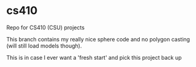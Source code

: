 # cs410
Repo for CS410 (CSU) projects

This branch contains my really nice sphere code and no polygon casting (will still load models though).

This is in case I ever want a 'fresh start' and pick this project back up
